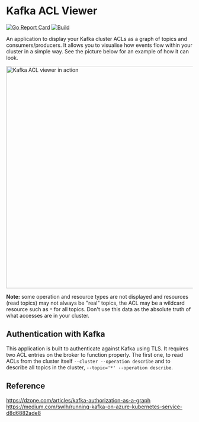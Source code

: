 

# Kafka ACL Viewer
[![Go Report Card](https://goreportcard.com/badge/github.com/bjorngylling/kafka-acl-viewer)](https://goreportcard.com/report/github.com/bjorngylling/kafka-acl-viewer) [![Build](https://github.com/bjorngylling/kafka-acl-viewer/workflows/build/badge.svg)](https://github.com/bjorngylling/kafka-acl-viewer/actions)

An application to display your Kafka cluster ACLs as a graph of topics and consumers/producers. It allows you to
visualise how events flow within your cluster in a simple way. See the picture below for an example of how it can look.

<img src="kafka-acl-viewer.png?raw=true" width="600" title="Kafka ACL viewer in action">

**Note:** some operation and resource types are not displayed and resources (read topics) may not always be "real" topics, the ACL may be a
wildcard resource such as `*` for all topics. Don't use this data as the absolute truth of what accesses are in your cluster.

## Authentication with Kafka
This application is built to authenticate against Kafka using TLS. It requires two ACL entries on the broker to
function properly. The first one, to read ACLs from the cluster itself `--cluster --operation describe` and to describe
all topics in the cluster, `--topic='*' --operation describe`.

## Reference

https://dzone.com/articles/kafka-authorization-as-a-graph
https://medium.com/swlh/running-kafka-on-azure-kubernetes-service-d8d6882ade8
